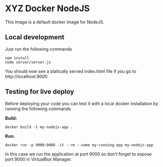 # XYZ Docker NodeJS #

This image is a default docker image for NodeJS.

## Local development ##

Just run the following commands

    npm install
    node server/server.js

You should now see a statically served index.html file if you go to
http://localhost:9000

## Testing for live deploy ##

Before deploying your code you can test it with a local docker installation
by running the following commands

**Build:** 

    docker build -t my-nodejs-app .

**Run:** 

    docker run -p 9000:9000 -it --rm --name my-running-app my-nodejs-app


In this case we run the application at port 9000 so don't forget to expose port 9000 in VirtualBox Manager.
